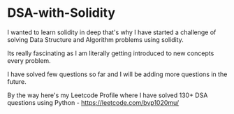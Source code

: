 # DSA-with-Solidity
I wanted to learn solidity in deep that's why I have started a challenge of solving Data Structure and Algorithm problems using solidity.

Its really fascinating as I am literally getting introduced to new concepts every problem.

I have solved few questions so far and I will be adding more questions in the future. 

By the way here's my Leetcode Profile where I have solved 130+ DSA questions using Python - https://leetcode.com/bvp1020mu/
